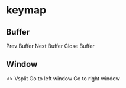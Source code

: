 # keymap

## Buffer
<C-i> Prev Buffer
<C-o> Next Buffer
<Space-b-d> Close Buffer


## Window 

<\> Vsplit
<C-h> Go to left window
<C-l> Go to right window
